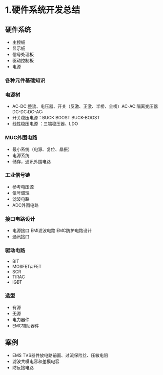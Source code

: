 # 1.硬件系统开发总结

##  硬件系统

+ 主控板
+ 显示板
+ 信号处理板
+ 驱动控制板
+ 电源

### 各种元件基础知识

### 电源树

+ AC-DC:整流、电压器、开关（反激、正激、半桥、全桥）AC-AC:隔离变压器DC-DC:DC-AC:
+ 开关稳压电源：BUCK BOOST BUCK-BOOST
+ 线性稳压电源 ：三端稳压器、LDO

### MUC外围电路
+ 最小系统（电源、复位、晶振）
+ 电源系统
+ 储存，通讯外围电路

### 工业信号链

+ 参考电压源
+ 信号调理
+ 滤波电路
+ ADC外围电路

### 接口电路设计

+ 电源接口 EMI滤波电路 EMC防护电路设计
+ 通讯接口

### 驱动电路

+ BIT
+ MOSFET/JFET
+ SCR
+ TIRAC
+ IGBT

### 选型

+ 有源
+ 无源
+ 电力器件
+ EMC辅助器件

## 案例

+ EMS TVS器件放电路前面、过流保险丝、压敏电阻
+ 滤波共模电容和差模电容
+ 防反接电路
